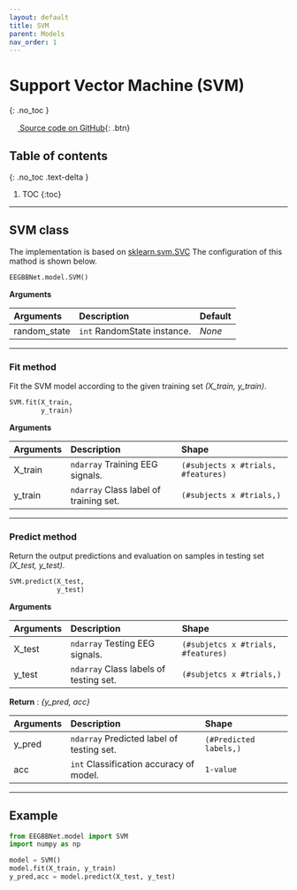 ```yaml
---
layout: default
title: SVM
parent: Models
nav_order: 1
---
```


# Support Vector Machine (SVM)
{: .no_toc }

[<img src="https://github.com/SNatchaya/eegBBNet2.github.io/images/github.png" width="15" height="15"> Source code on GitHub](xxx){: .btn}

## Table of contents
{: .no_toc .text-delta }

1. TOC
{:toc}

---

## SVM class
The implementation is based on [sklearn.svm.SVC](https://scikit-learn.org/stable/modules/generated/sklearn.svm.SVC.html) The configuration of this mathod is shown below.

```py
EEGBBNet.model.SVM()
```
**Arguments** 

| Arguments | Description | Default|
|:----------|:------------|:-------|
| random_state  | `int` RandomState instance.                   | *None*    |

---

### Fit method
Fit the SVM model according to the given training set *(X_train, y_train)*. 

```py
SVM.fit(X_train,
        y_train)
```

**Arguments**

| Arguments | Description | Shape |
|:---|:----|:---|
|X_train   | `ndarray` Training EEG signals.        | `(#subjects x #trials, #features)` |
|y_train   | `ndarray` Class label of training set. | `(#subjects x #trials,)`              |

---

### Predict method
Return the output predictions and evaluation on samples in testing set *(X_test, y_test)*.

```py
SVM.predict(X_test, 
            y_test)
```
 
 **Arguments**

| Arguments | Description | Shape |
|:---|:----|:---|
|X_test     | `ndarray` Testing EEG signals.            | `(#subjetcs x #trials, #features)`    |
|y_test     | `ndarray` Class labels of testing set.    | `(#subjetcs x #trials,)`              |

**Return** : *{y_pred, acc}* 

| Arguments | Description | Shape |
|:---|:---|:---|
|y_pred | `ndarray` Predicted label of testing set.     | `(#Predicted labels,)`|
|acc    | `int` Classification accuracy of model.       | `1-value`             |

---

## Example

```py
from EEGBBNet.model import SVM
import numpy as np

model = SVM()
model.fit(X_train, y_train)
y_pred,acc = model.predict(X_test, y_test)
```